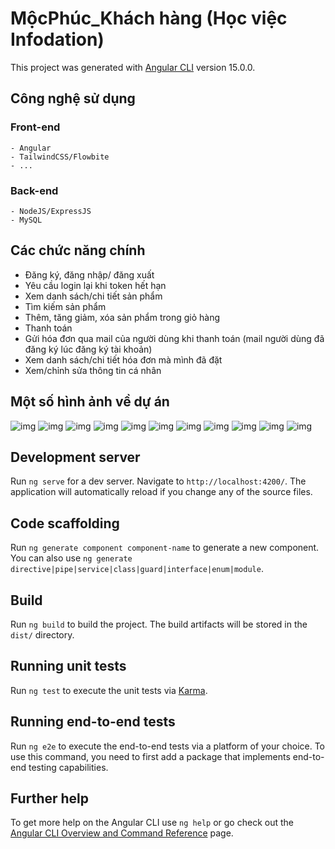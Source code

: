 # MộcPhúc_Khách hàng (Học việc Infodation)

This project was generated with [Angular CLI](https://github.com/angular/angular-cli) version 15.0.0.

## Công nghệ sử dụng
### Front-end
    - Angular
    - TailwindCSS/Flowbite
    - ...
### Back-end
    - NodeJS/ExpressJS
    - MySQL

## Các chức năng chính
- Đăng ký, đăng nhập/ đăng xuất
- Yêu cầu login lại khi token hết hạn
- Xem danh sách/chi tiết sản phẩm
- Tìm kiếm sản phẩm
- Thêm, tăng giảm, xóa sản phẩm trong giỏ hàng
- Thanh toán
- Gửi hóa đơn qua mail của người dùng khi thanh toán (mail người dùng đã đăng ký lúc đăng ký tài khoản)
- Xem danh sách/chi tiết hóa đơn mà mình đã đặt
- Xem/chỉnh sửa thông tin cá nhân

## Một số hình ảnh về dự án
![img](https://i.imgur.com/eAJOp8V.png)
![img](https://i.imgur.com/wwLI97z.png)
![img](https://i.imgur.com/0buhNPA.png)
![img](https://i.imgur.com/8QrzzNl.png)
![img](https://i.imgur.com/JehOKZe.png)
![img](https://i.imgur.com/fZVcFCP.png)
![img](https://i.imgur.com/nFNlyjm.png)
![img](https://i.imgur.com/2xuPomh.png)
![img](https://i.imgur.com/fcbPr6W.png)
![img](https://i.imgur.com/O60f0Ka.png)
![img](https://i.imgur.com/Kp3Y1sx.png)

## Development server

Run `ng serve` for a dev server. Navigate to `http://localhost:4200/`. The application will automatically reload if you change any of the source files.

## Code scaffolding

Run `ng generate component component-name` to generate a new component. You can also use `ng generate directive|pipe|service|class|guard|interface|enum|module`.

## Build

Run `ng build` to build the project. The build artifacts will be stored in the `dist/` directory.

## Running unit tests

Run `ng test` to execute the unit tests via [Karma](https://karma-runner.github.io).

## Running end-to-end tests

Run `ng e2e` to execute the end-to-end tests via a platform of your choice. To use this command, you need to first add a package that implements end-to-end testing capabilities.

## Further help

To get more help on the Angular CLI use `ng help` or go check out the [Angular CLI Overview and Command Reference](https://angular.io/cli) page.
